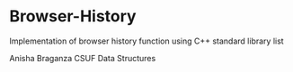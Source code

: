 # Browser-History
Implementation of browser history function using C++ standard library list

Anisha Braganza
CSUF
Data Structures
